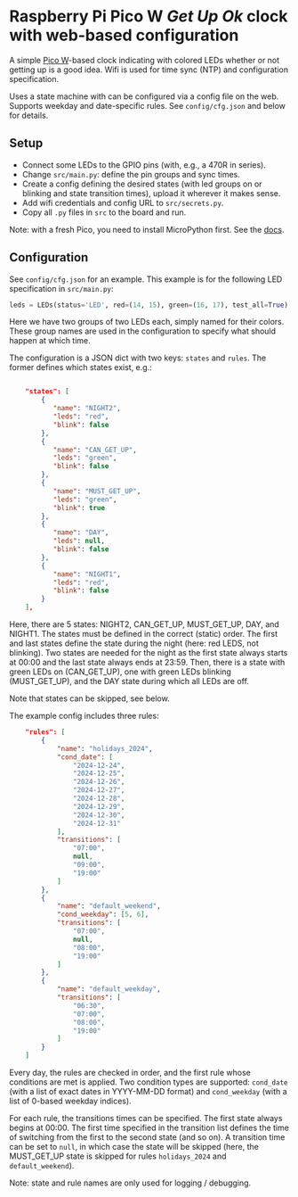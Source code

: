 # Raspberry Pi Pico W *Get Up Ok* clock with web-based configuration

A simple [Pico W](https://www.raspberrypi.com/documentation/microcontrollers/raspberry-pi-pico.html)-based clock indicating with colored LEDs whether or not getting up is a good idea. Wifi is used for time sync (NTP) and configuration specification.

Uses a state machine with can be configured via a config file on the web. Supports weekday and date-specific rules. See `config/cfg.json` and below for details.

## Setup

* Connect some LEDs to the GPIO pins (with, e.g., a 470R in series).
* Change `src/main.py`: define the pin groups and sync times.
* Create a config defining the desired states (with led groups on or blinking and state transition times), upload it wherever it makes sense.
* Add wifi credentials and config URL to `src/secrets.py`.
* Copy all `.py` files in `src` to the board and run.

Note: with a fresh Pico, you need to install MicroPython first. See the [docs](https://www.raspberrypi.com/documentation/microcontrollers/micropython.html).

## Configuration

See `config/cfg.json` for an example. This example is for the following LED specification in `src/main.py`:

```python
leds = LEDs(status='LED', red=(14, 15), green=(16, 17), test_all=True)
```

Here we have two groups of two LEDs each, simply named for their colors. These group names are used in the configuration to specify what should happen at which time.

The configuration is a JSON dict with two keys: `states` and `rules`. The former defines which states exist, e.g.:

```json

    "states": [
        {
           "name": "NIGHT2",
           "leds": "red",
           "blink": false
        },
        {
           "name": "CAN_GET_UP",
           "leds": "green",
           "blink": false
        },
        {
           "name": "MUST_GET_UP",
           "leds": "green",
           "blink": true
        },
        {
           "name": "DAY",
           "leds": null,
           "blink": false
        },
        {
           "name": "NIGHT1",
           "leds": "red",
           "blink": false
        }
    ],
```

Here, there are 5 states: NIGHT2, CAN_GET_UP, MUST_GET_UP, DAY, and NIGHT1. The states must be defined in the correct (static) order. The first and last states define the state during the night (here: red LEDS, not blinking). Two states are needed for the night as the first state always starts at 00:00 and the last state always ends at 23:59. Then, there is a state with green LEDs on (CAN_GET_UP), one with green LEDs blinking (MUST_GET_UP), and the DAY state during which all LEDs are off.

Note that states can be skipped, see below.

The example config includes three rules:

```json
    "rules": [
        {
            "name": "holidays_2024",
            "cond_date": [
                "2024-12-24",
                "2024-12-25",
                "2024-12-26",
                "2024-12-27",
                "2024-12-28",
                "2024-12-29",
                "2024-12-30",
                "2024-12-31"
            ],
            "transitions": [
                "07:00",
                null,
                "09:00",
                "19:00"
            ]
        },
        {
            "name": "default_weekend",
            "cond_weekday": [5, 6],
            "transitions": [
                "07:00",
                null,
                "08:00",
                "19:00"
            ]
        },
        {
            "name": "default_weekday",
            "transitions": [
                "06:30",
                "07:00",
                "08:00",
                "19:00"
            ]
        }
    ]
```

Every day, the rules are checked in order, and the first rule whose conditions are met is applied. Two condition types are supported: `cond_date` (with a list of exact dates in YYYY-MM-DD format) and `cond_weekday` (with a list of 0-based weekday indices).

For each rule, the transitions times can be specified. The first state always begins at 00:00. The first time specified in the transition list defines the time of switching from the first to the second state (and so on). A transition time can be set to `null`, in which case the state will be skipped (here, the MUST_GET_UP state is skipped for rules `holidays_2024` and `default_weekend`).

Note: state and rule names are only used for logging / debugging.
